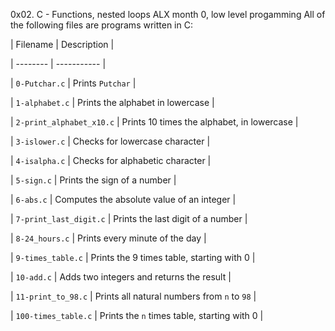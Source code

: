 0x02. C - Functions, nested loops
ALX month 0, low level progamming
All of the following files are programs written in C:



| Filename | Description |

| -------- | ----------- |

| `0-Putchar.c` | Prints `Putchar` |

| `1-alphabet.c` | Prints the alphabet in lowercase |

| `2-print_alphabet_x10.c` | Prints 10 times the alphabet, in lowercase |

| `3-islower.c` | Checks for lowercase character |

| `4-isalpha.c` | Checks for alphabetic character |

| `5-sign.c` | Prints the sign of a number |

| `6-abs.c` | Computes the absolute value of an integer |

| `7-print_last_digit.c` | Prints the last digit of a number |

| `8-24_hours.c` | Prints every minute of the day |

| `9-times_table.c` | Prints the 9 times table, starting with 0 |

| `10-add.c` | Adds two integers and returns the result |

| `11-print_to_98.c` | Prints all natural numbers from `n` to `98` |

| `100-times_table.c` | Prints the `n` times table, starting with 0 |


